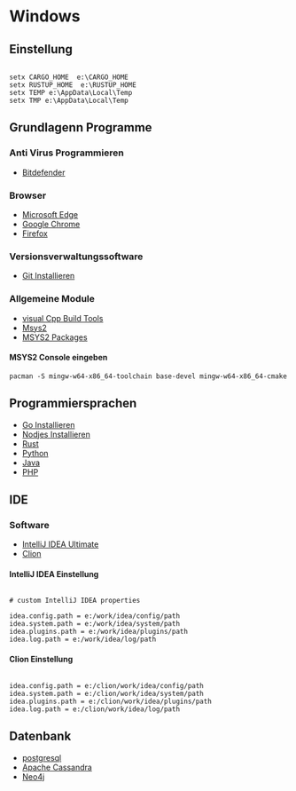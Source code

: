# Windows

## Einstellung

```

setx CARGO_HOME  e:\CARGO_HOME
setx RUSTUP_HOME  e:\RUSTUP_HOME
setx TEMP e:\AppData\Local\Temp
setx TMP e:\AppData\Local\Temp

```


## Grundlagenn Programme

### Anti Virus Programmieren

* [Bitdefender](https://login.bitdefender.com/central/login.html?lang=de_DE&redirect_url=https:%2F%2Fcentral.bitdefender.com%2Factivity%3FbrowserLang%3Dde_DE)


### Browser


* [Microsoft Edge](https://www.microsoft.com/en-us/edge)
* [Google Chrome](https://www.google.de/chrome)
* [Firefox](https://www.mozilla.org/de/firefox/developer)

### Versionsverwaltungssoftware

* [Git Installieren](https://git-scm.com)

### Allgemeine Module

* [visual Cpp Build Tools]( https://visualstudio.microsoft.com/visual-cpp-build-tools/)  
* [Msys2](https://www.msys2.org/)
* [MSYS2 Packages](https://packages.msys2.org/updates)

#### MSYS2 Console eingeben

``` 
pacman -S mingw-w64-x86_64-toolchain base-devel mingw-w64-x86_64-cmake 

```

## Programmiersprachen

* [Go Installieren](https://golang.org)
* [Nodjes Installieren](https://nodejs.org/en/download/)
* [Rust](https://forge.rust-lang.org/infra/other-installation-methods.html)
* [Python](https://www.python.org/downloads/)
* [Java](https://aws.amazon.com/de/corretto/)
* [PHP](https://www.php.net/)
## IDE

### Software


* [IntelliJ IDEA Ultimate](https://www.jetbrains.com/idea)
* [Clion](https://www.jetbrains.com/clion/)




#### IntelliJ IDEA Einstellung

```

# custom IntelliJ IDEA properties

idea.config.path = e:/work/idea/config/path
idea.system.path = e:/work/idea/system/path
idea.plugins.path = e:/work/idea/plugins/path
idea.log.path = e:/work/idea/log/path
```
#### Clion Einstellung

```

idea.config.path = e:/clion/work/idea/config/path
idea.system.path = e:/clion/work/idea/system/path
idea.plugins.path = e:/clion/work/idea/plugins/path
idea.log.path = e:/clion/work/idea/log/path

```



## Datenbank
* [postgresql](https://www.postgresql.org/download/)
* [Apache Cassandra]()
* [Neo4j](https://neo4j.com/download-center/?ref=web-product-database/#community)
